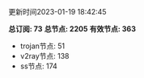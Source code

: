 更新时间2023-01-19 18:42:45

**总订阅: 73**
**总节点: 2205**
**有效节点: 363**
- trojan节点: 51
- v2ray节点: 138
- ss节点: 174
